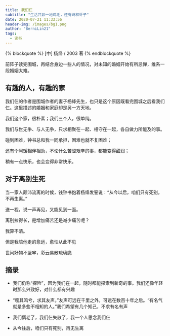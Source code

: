 ```yaml
---
title: 我们仨
subtitle: "生活并非一地鸡毛，还有诗和虾子"
date: 2020-07-21 11:33:56
header-img: /images/bg1.png
author: "BerniLin21"
tags:
  - 读书
---
```



{% blockquote  %}
  [中] 杨绛 / 2003 著
{% endblockquote %}

前阵子读完围城，再结合身边一些人的情况，对未知的婚姻开始有所忌惮，维系一段婚姻太难。

## 有趣的人，有趣的家

我们仨的作者是围城作者的妻子杨绛先生，也只是这个原因既看完围城之后看我们仨。这里描述的婚姻和家庭却是另一方天地。

我们这个家，很朴素；我们三个人，很单纯。

我们与世无争、与人无争，只求相聚在一起、相守在一起，各自做力所能及的事。

碰到困难，钟书总和我一同承担，困难也就不复困难；

还有个阿瑗相伴相助，不论什么苦涩艰辛的事，都能变得甜润；

稍有一点快乐，也会变得非常快乐。

## 对于离别生死

当一家人颠沛流离的时候，钱钟书抱着杨绛发誓说：“从今以后，咱们只有死别，不再生离。”

送一程，说一声再见，又能见到一面。

离别拉得长，是增加痛苦还是减少痛苦呢？

我算不清。

但是我陪他走的愈远，愈怕从此不见

世间好物不坚牢，彩云易散琉璃脆


## 摘录

- 我们仍称“探险”，因为我们在一起，随时都能探索到新奇的事。我们还像年轻时那么兴致好，对什么都有兴趣

* “嘤其鸣兮，求其友声。”友声可远在千里之外，可远在数百十年之后。“有名气就是多些不相知的人。”我们希望有几个知己，不求有名有声

- 我们俩老了，我们仨失散了，我一个人思念我们仨

* 从今往后，咱们只有死别，再无生离
